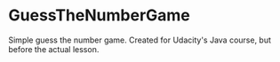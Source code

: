 # GuessTheNumberGame
Simple guess the number game. Created for Udacity's Java course, but before the actual lesson.
